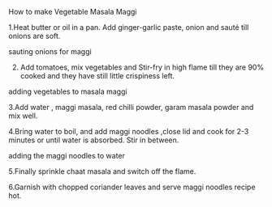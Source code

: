 How to make Vegetable Masala Maggi


1.Heat butter or oil in a pan. Add ginger-garlic paste, onion and sauté till onions are soft.

sauting onions for maggi

2. Add tomatoes, mix vegetables and Stir-fry in high flame till they are 90% cooked and they have still little crispiness left.

adding vegetables to masala maggi

3.Add water , maggi masala, red chilli powder, garam masala powder and mix well.

4.Bring water to boil, and add maggi noodles ,close lid and cook for 2-3 minutes or until water is absorbed. Stir in between.

adding the maggi noodles to water

5.Finally sprinkle chaat masala and switch off the flame.

6.Garnish with chopped coriander leaves and serve maggi noodles recipe hot.